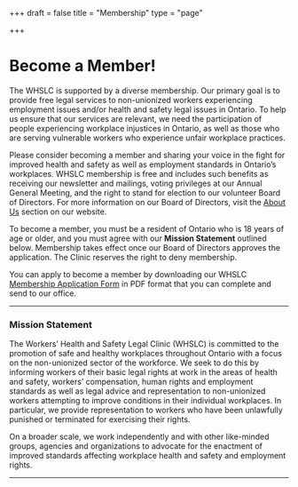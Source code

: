 +++
draft = false
title = "Membership"
type = "page"

+++
# **Become a Member!**

The WHSLC is supported by a diverse membership. Our primary goal is to provide free legal services to non-unionized workers experiencing employment issues and/or health and safety legal issues in Ontario. To help us ensure that our services are relevant, we need the participation of people experiencing workplace injustices in Ontario, as well as those who are serving vulnerable workers who experience unfair workplace practices. 

Please consider becoming a member and sharing your voice in the fight for improved health and safety as well as employment standards in Ontario’s workplaces. WHSLC membership is free and includes such benefits as receiving our newsletter and mailings, voting privileges at our Annual General Meeting, and the right to stand for election to our volunteer Board of Directors. For more information on our Board of Directors, visit the [About Us](/about-us/) section on our website. 

To become a member, you must be a resident of Ontario who is 18 years of age or older, and you must agree with our **Mission Statement** outlined below. Membership takes effect once our Board of Directors approves the application. The Clinic reserves the right to deny membership.

You can apply to become a member by downloading our WHSLC [Membership Application Form](/publications/member-app-form.pdf) in PDF format that you can complete and send to our office.

-----
### Mission Statement

The Workers’ Health and Safety Legal Clinic (WHSLC) is committed to the promotion of safe and healthy workplaces throughout Ontario with a focus on the non-unionized sector of the workforce. We seek to do this by informing workers of their basic legal rights at work in the areas of health and safety, workers’ compensation, human rights and employment standards as well as legal advice and representation to non-unionized workers attempting to improve conditions in their individual workplaces. In particular, we provide representation to workers who have been unlawfully punished or terminated for exercising their rights.

On a broader scale, we work independently and with other like-minded groups, agencies and organizations to advocate for the enactment of improved standards affecting workplace health and safety and employment rights.

-----